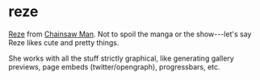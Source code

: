 # reze

[Reze](https://chainsaw-man.fandom.com/wiki/Reze) from [Chainsaw Man](https://en.wikipedia.org/wiki/Chainsaw_Man).
Not to spoil the manga or the show---let's say Reze likes cute and pretty things. 

She works with all the stuff strictly graphical, like generating gallery previews, page embeds (twitter/opengraph),
progressbars, etc.
